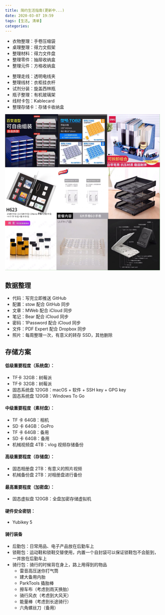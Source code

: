 ```yaml
---
title: 简约生活指南(更新中...)
date: 2020-03-07 19:59
tags: [生活, 清单]
categories: 
---
```

- 衣物整理：手卷压缩袋
- 桌理整理：得力文假架
- 整理材料：得力文件盘
- 整理零件：抽屉收纳盒
- 整理元件：方格收纳盒

<!-- more -->

- 整理走线：透明电线夹
- 整理线材：衣柜挂衣杆
- 试剂分装：旋盖西林瓶
- 瓶子整理：有机玻璃架
- 线材卡包：Kablecard
- 整理存储卡：存储卡收纳盒

![](/media/sort.jpg)

## 数据整理
- 代码：写完立即推送 GitHub
- 配置：stow 配合 GitHub 同步
- 文章：MWeb 配合 iCloud 同步
- 笔记：Bear 配合 iCloud 同步
- 密码：1Password 配合 iCloud 同步
- 文件：PDF Expert 配合 Dropbox 同步
- 照片：每周整理一次，有意义的转存 SSD，其他删除

## 存储方案
#### 低级重要程度（系统盘）：
- TF卡 32GB：树莓派
- TF卡 32GB：树莓派
- 固态系统盘 120GB：macOS + 软件 + SSH key + GPG key
- 固态系统盘 120GB：Windows To Go

#### 中级重要程度（素材盘）：
- TF 卡 64GB：相机
- SD 卡 64GB：GoPro
- TF 卡 64GB：备用
- SD 卡 64GB：备用
- 机械视频盘 4TB：vlog 视频存储备份

#### 高级重要程度（存储盘）：
- 固态相册盘 2TB：有意义的照片视频
- 机械备份盘 2TB：对相册盘进行备份

#### 最高重要程度（加密盘）：
- 固态虚拟盘 120GB：全盘加密存储虚拟机

#### 硬件安全密钥：
- Yubikey 5

#### 骑行装备
- 后勤包：日常用品、电子产品放在后勤车上
- 锁鞋包：运动鞋和锁鞋交替使用，内置一个自封袋可以保证锁鞋包不会脏到，一并放在后勤车上
- 骑行包：骑行的时候背在身上，路上用得到的物品
	- 雷音高压迷你打气筒
	- 建大备用内胎
	- ParkTools 撬胎棒
	- 擦车布（考虑到雨天换胎）
	- 骑行风衣（考虑到大风天）
	- 能量棒（考虑到长途骑行）
	- 六角螺丝刀（备用）
